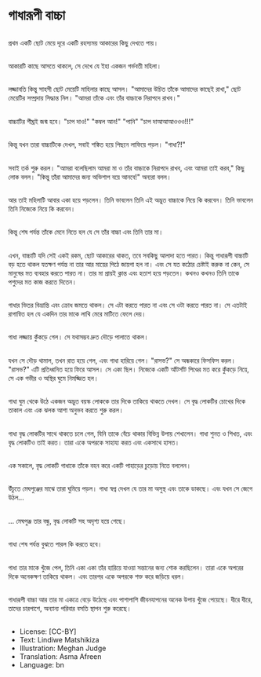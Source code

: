 # গাধারূপী বাচ্চা

##
প্রথম একটি ছোট মেয়ে দূরে একটি রহস্যময় আকারের কিছু দেখতে পায়।

##
আকারটি কাছে আসতে থাকলে, সে দেখে যে ইহা একজন গর্ভবতী মহিলা।

##
লজ্জাবতি কিন্তু সাহসী ছোট মেয়েটি মাহিলার কাছে আসল। "আমাদের উচিত তাঁকে আমাদের কাছেই রাখা," ছোট মেয়েটির সম্প্রদায় সিদ্ধান্ত নিল। "আমরা তাঁকে এবং তাঁর বাচ্চাকে নিরাপদে রাখব।"

##
বাচ্চাটির শীঘ্রই জন্ম হবে। "চাপ দাও!" "কম্বল আন!" "পানি" "চাপ দাআআআওওও!!!"

##
কিন্তু যখন তারা বাচ্চাটিকে দেখল, সবাই শঙ্কিত হয়ে পিছনে লাফিয়ে পড়ল। "গাধা?!"

##
সবাই তর্ক শুরু করল। "আমরা বলেছিলাম আমরা মা ও তাঁর বাচ্চাকে নিরাপদে রাখব, এবং আমরা তাই করব," কিছু লোক বলল। "কিন্তু তাঁরা আমাদের জন্য অভিশাপ বয়ে আনবে!" অন্যরা বলল।

##
আর তাই মহিলাটি আবার একা হয়ে পড়লেন। তিনি ভাবলেন তিনি এই অদ্ভুত বাচ্চাকে নিয়ে কি করবেন। তিনি ভাবলেন তিনি নিজেকে নিয়ে কি করবেন।

##
কিন্তু শেষ পর্যন্ত তাঁকে মেনে নিতে হল যে সে তাঁর বাচ্চা এবং তিনি তার মা।

##
এখন, বাচ্চাটি যদি সেই একই রকম, ছোট আকারের থাকত, তবে সবকিছু আলাদা হতে পারত। কিন্তু গাধারূপী বাচ্চাটি বড় হতে থাকল যতক্ষণ পর্যন্ত না তার আর মায়ের পিঠে জায়গা হল না। এবং সে যত কঠোর চেষ্টাই করুক না কেন, সে মানুষের মত ব্যবহার করতে পারত না। তার মা প্রায়ই ক্লান্ত এবং হতাশ হয়ে পড়তেন। কখনও কখনও তিনি তাকে পশুদের মত কাজ করতে দিতেন।

##
গাধার ভিতর বিভ্রান্তি এবং ক্রোধ জমতে থাকল। সে এটা করতে পারত না এবং সে ওটা করতে পারত না। সে এতটাই রাগান্বিত হল যে একদিন তার মাকে লাথি মেরে মাটিতে ফেলে দেয়।

##
গাধা লজ্জায় কুঁকড়ে গেল। সে যথাসম্ভব দ্রুত দৌড়ে পালাতে থাকল।

##
যখন সে দৌড় থামাল, তখন রাত হয়ে গেল, এবং গাধা হারিয়ে গেল। "রাসভ?" সে অন্ধকারে ফিসফিস করল। "রাসভ?" এটি প্রতিধ্বনিত হয়ে ফিরে আসল। সে একা ছিল। নিজেকে একটি আঁটসাঁট পিণ্ডের মত করে কুঁকড়ে নিয়ে, সে এক গভীর ও অস্থির ঘুমে নিমজ্জিত হল।

##
গাধা ঘুম থেকে উঠে একজন অদ্ভুত বয়স্ক লোককে তার দিকে তাকিয়ে থাকতে দেখল। সে বৃদ্ধ লোকটির চোখের দিকে তাকাল এবং এক ঝলক আশা অনুভব করতে শুরু করল।

##
গাধা বৃদ্ধ লোকটির সাথে থাকতে চলে গেল, যিনি তাকে বেঁচে থাকার বিভিন্ন উপায় শেখালেন। গাধা শুনত ও শিখত, এবং বৃদ্ধ লোকটিও তাই করত। তারা একে অপরকে সাহায্য করত এবং একসাথে হাসত।

##
এক সকালে, বৃদ্ধ লোকটি গাধাকে তাঁকে বহন করে একটি পাহাড়ের চুড়োয় নিতে বললেন।

##
উঁচুতে মেঘপুঞ্জের মাঝে তারা ঘুমিয়ে পড়ল। গাধা স্বপ্ন দেখল যে তার মা অসুস্থ এবং তাকে ডাকছে। এবং যখন সে জেগে উঠল...

##
... মেঘপুঞ্জ তার বন্ধু, বৃদ্ধ লোকটি সহ অদৃশ্য হয়ে গেছে।

##
গাধা শেষ পর্যন্ত বুঝতে পারল কি করতে হবে।

##
গাধা তার মাকে খুঁজে পেল, তিনি একা একা তাঁর হারিয়ে যাওয়া সন্তানের জন্য শোক করছিলেন। তারা একে অপরের দিকে অনেকক্ষণ তাকিয়ে থাকল। এবং তারপর একে অপরকে শক্ত করে জড়িয়ে ধরল।

##
গাধারূপী বাচ্চা আর তার মা একত্রে বেড়ে উঠেছে এবং পাশাপাশি জীবনযাপনের অনেক উপায় খুঁজে পেয়েছে। ধীরে ধীরে, তাদের চারপাশে, অন্যান্য পরিবার বসতি স্থাপন শুরু করেছে।

##
* License: [CC-BY]
* Text: Lindiwe Matshikiza
* Illustration: Meghan Judge
* Translation: Asma Afreen
* Language: bn
